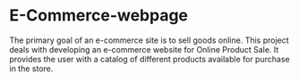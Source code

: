 # E-Commerce-webpage
The primary goal of an e-commerce site is to sell goods online. This project deals with developing an e-commerce website for Online Product Sale. It provides the user with a catalog of different products available for purchase in the store.
